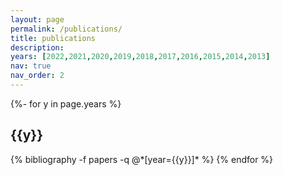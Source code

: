 ```yaml
---
layout: page
permalink: /publications/
title: publications
description: 
years: [2022,2021,2020,2019,2018,2017,2016,2015,2014,2013]
nav: true
nav_order: 2
---
```

<!-- _pages/publications.md -->
<div class="publications">

{%- for y in page.years %}
  <h2 class="year">{{y}}</h2>
  {% bibliography -f papers -q @*[year={{y}}]* %}
{% endfor %}

</div>
